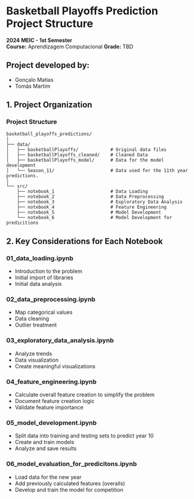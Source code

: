 # Basketball Playoffs Prediction Project Structure

**2024 MEIC - 1st Semester**  
**Course:** Aprendizagem Computacional
**Grade:** TBD

## Project developed by:
- Gonçalo Matias
- Tomás Martim

## 1. Project Organization

### Project Structure
```
basketball_playoffs_predictions/
│
├── data/
│   ├── basketballPlayoffs/            # Original data files
│   ├── basketballPlayoffs_cleaned/    # Cleaned Data
│   ├── basketballPlayoffs_model/      # Data for the model development
│   └── Season_11/                     # Data used for the 11th year predictions.
│
└── src/
    ├── notebook_1                     # Data Loading
    ├── notebook_2                     # Data Preprocessing
    ├── notebook_3                     # Exploratory Data Analysis
    ├── notebook_4                     # Feature Engineering
    ├── notebook_5                     # Model Development
    └── notebook_6                     # Model Development for predicitions
```

## 2. Key Considerations for Each Notebook

### 01_data_loading.ipynb
- Introduction to the problem
- Initial import of libraries
- Initial data analysis

### 02_data_preprocessing.ipynb
- Map categorical values
- Data cleaning
- Outlier treatment

### 03_exploratory_data_analysis.ipynb
- Analyze trends
- Data visualization
- Create meaningful visualizations

### 04_feature_engineering.ipynb
- Calculate overall feature creation to simplify the problem
- Document feature creation logic
- Validate feature importance

### 05_model_development.ipynb
- Split data into training and testing sets to predict year 10
- Create and train models
- Analyze and save results

### 06_model_evaluation_for_predicitons.ipynb
- Load data for the new year
- Add previously calculated features (overalls)
- Develop and train the model for competition
